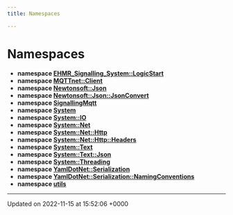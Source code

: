 ```yaml
---
title: Namespaces

---
```


# Namespaces




* **namespace [EHMR_Signalling_System::LogicStart](/SignallingSystem-doc/vb/Namespaces/namespaceEHMR__Signalling__System_1_1LogicStart/)** 
* **namespace [MQTTnet::Client](/SignallingSystem-doc/vb/Namespaces/namespaceMQTTnet_1_1Client/)** 
* **namespace [Newtonsoft::Json](/SignallingSystem-doc/vb/Namespaces/namespaceNewtonsoft_1_1Json/)** 
* **namespace [Newtonsoft::Json::JsonConvert](/SignallingSystem-doc/vb/Namespaces/namespaceNewtonsoft_1_1Json_1_1JsonConvert/)** 
* **namespace [SignallingMqtt](/SignallingSystem-doc/vb/Namespaces/namespaceSignallingMqtt/)** 
* **namespace [System](/SignallingSystem-doc/vb/Namespaces/namespaceSystem/)** 
* **namespace [System::IO](/SignallingSystem-doc/vb/Namespaces/namespaceSystem_1_1IO/)** 
* **namespace [System::Net](/SignallingSystem-doc/vb/Namespaces/namespaceSystem_1_1Net/)** 
* **namespace [System::Net::Http](/SignallingSystem-doc/vb/Namespaces/namespaceSystem_1_1Net_1_1Http/)** 
* **namespace [System::Net::Http::Headers](/SignallingSystem-doc/vb/Namespaces/namespaceSystem_1_1Net_1_1Http_1_1Headers/)** 
* **namespace [System::Text](/SignallingSystem-doc/vb/Namespaces/namespaceSystem_1_1Text/)** 
* **namespace [System::Text::Json](/SignallingSystem-doc/vb/Namespaces/namespaceSystem_1_1Text_1_1Json/)** 
* **namespace [System::Threading](/SignallingSystem-doc/vb/Namespaces/namespaceSystem_1_1Threading/)** 
* **namespace [YamlDotNet::Serialization](/SignallingSystem-doc/vb/Namespaces/namespaceYamlDotNet_1_1Serialization/)** 
* **namespace [YamlDotNet::Serialization::NamingConventions](/SignallingSystem-doc/vb/Namespaces/namespaceYamlDotNet_1_1Serialization_1_1NamingConventions/)** 
* **namespace [utils](/SignallingSystem-doc/vb/Namespaces/namespaceutils/)** 



-------------------------------

Updated on 2022-11-15 at 15:52:06 +0000
